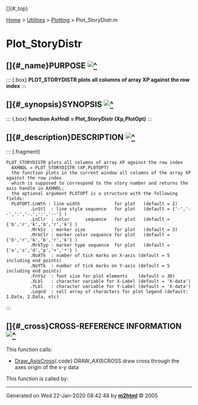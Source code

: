 []{#_top}

<div>

[Home](../../FEDEASLab.html) \> [Utilities](../FEDEASLab.html) \>
[Plotting](FEDEASLab.html) \> Plot_StoryDistr.m

</div>

# Plot_StoryDistr

## []{#_name}PURPOSE [![\^](../../up.png)](#_top)

::: {.box}
**PLOT_STORYDISTR plots all columns of array XP against the row index**
:::

## []{#_synopsis}SYNOPSIS [![\^](../../up.png)](#_top)

::: {.box}
**function AxHndl = Plot_StoryDistr (Xp,PlotOpt)**
:::

## []{#_description}DESCRIPTION [![\^](../../up.png)](#_top)

::: {.fragment}
``` {.comment}
PLOT_STORYDISTR plots all columns of array XP against the row index
  AXHNDL = PLOT_STORYDISTR (XP,PLOTOPT)
  the function plots in the current window all columns of the array XP against the row index
  which is supposed to correspond to the story number and returns the axis handle in AXHNDL;
  the optional argument PLOTOPT is a structure with the following fields:
  PLOTOPT.LnWth : line width             for plot   (default = 2)
         .LnStl  : line style sequence   for plot   (default = {'-','--',':','-.',':','--'} )
         .LnClr  : color      sequence   for plot   (default = {'b','r','k','b','r','k'} ) 
         .MrkSz  : marker size           for plot   (default = 3)
         .MrkClr : marker color sequence for plot   (default = {'b','r','k','b','r','k'} )
         .MrkTyp : marker type sequence  for plot   (default = {'o','s','d','p','+','*'} )
         .NoXTk  : number of tick marks on X-axis (default = 5 including end points)
         .NoYTk  : number of tick marks on Y-axis (default = 5 including end points)
         .FntSz  : font size for plot elements    (default = 30)
         .XLbl   : character variable for X-Label (default = 'X-data')
         .YLbl   : character variable for Y-Label (default = 'X-data')
         .Legnd  : cell array of characters for plot legend (default: 1.Data, 2.Data, etc)
```
:::

## []{#_cross}CROSS-REFERENCE INFORMATION [![\^](../../up.png)](#_top)

This function calls:

-   [Draw_AxisCross](Draw_AxisCross.html "function Draw_AxisCross (Xlim,Ylim,PlotOpt)"){.code}
    DRAW_AXISCROSS draw cross through the axes origin of the x-y data

This function is called by:

------------------------------------------------------------------------

Generated on Wed 22-Jan-2020 08:42:48 by
**[m2html](http://www.artefact.tk/software/matlab/m2html/ "Matlab Documentation in HTML")**
© 2005
